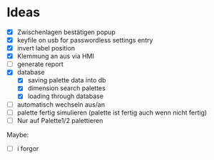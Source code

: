 # Ideas

- [x] Zwischenlagen bestätigen popup
- [x] keyfile on usb for passwordless settings entry
- [x] invert label position
- [x] Klemmung an aus via HMI
- [ ] generate report
- [x] database
  - [x] saving palette data into db
  - [x] dimension search palettes
  - [x] loading through database
- [ ] automatisch wechseln aus/an
- [ ] palette fertig simulieren (palette ist fertig auch wenn nicht fertig)
- [ ] Nur auf Palette1/2 palettieren

Maybe:

- [ ] i forgor
